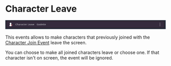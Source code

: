 # Character Leave
![image](./Images/Event_Character_Leave.PNG)

This events allows to make characters that previously joined with the [Character Join Event](./001.md) leave the screen.

You can choose to make all joined characters leave or choose one. If that character isn't on screen, the event will be ignored.